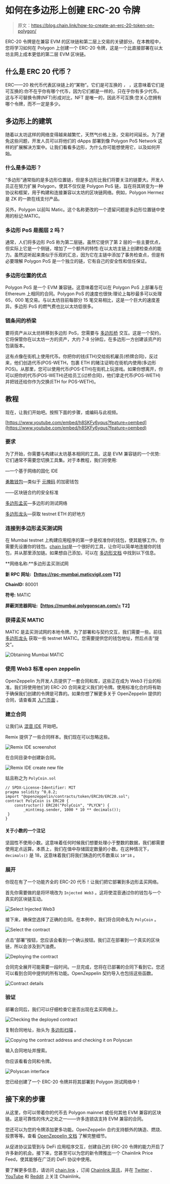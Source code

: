 # 如何在多边形上创建 ERC-20 令牌

> 原文：<https://blog.chain.link/how-to-create-an-erc-20-token-on-polygon/>

ERC-20 令牌是在兼容 EVM 的区块链和第二层上交易的关键部分。在本教程中，您将学习如何在 Polygon 上创建一个 ERC-20 令牌，这是一个比直接部署在以太坊主网上成本更低的第二层 EVM 区块链。

## 什么是 ERC 20 代币？

ERC——20 枚代币代表区块链上的“某物”。它们是可互换的 *，* ，这意味着它们是可互换的:你不在乎你有哪个代币，因为它们都是一样的，只在乎你有多少代币。这与不可替换令牌(NFT)形成对比，NFT 是唯一的，因此不可互换:您关心您拥有哪个令牌，而不一定是多少。

## 多边形上的建筑

随着以太坊这样的网络变得越来越繁忙，天然气价格上涨，交易时间延长。为了避免这些问题，开发人员可以将他们的 dApps 部署到像 Polygon PoS Network 这样的扩展解决方案中。让我们看看多边形，为什么你可能想使用它，以及如何开始。

### 什么是多边形？

“多边形”通常指的是多边形位置链，但是多边形比我们将要关注的链要大。开发人员正在努力扩展 Polygon，使其不仅仅是 Polygon PoS 链，旨在将其转变为一种协议和框架，用于构建和连接兼容以太坊的区块链网络。例如，Polygon Hermez 是 ZK 的一款在线支付产品。

另外，Polygon 以前叫 Matic。这个名称更改的一个遗留问题是多边形位置链中使用的标记:MATIC。

### 多边形 PoS 是图层 2 吗？

通常，人们将多边形 PoS 称为第二层链。虽然它提供了第 2 层的一些主要优点，但实际上它是一个侧链，增加了一个额外的特性:在以太坊主链上创建检查点的能力。虽然这听起来类似于乐观的汇总，因为它在主链中添加了事务检查点，但是有必要理解 Polygon PoS 是一个独立的链，它有自己的安全性和信任保证。

### 多边形位置的优点

Polygon PoS 是一个 EVM 兼容链。这意味着您可以在 Polygon PoS 上部署与在 Ethereum 上相同的合同。Polygon PoS 的速度也很快:理论上每秒最多可以处理 65，000 笔交易。与以太坊目前每部分 15 笔交易相比，这是一个巨大的速度差异。多边形 PoS 的燃气费也比以太坊低很多。

### 链条间的桥梁

要将资产从以太坊转移到多边形 PoS，您需要与 [多边形桥](https://wallet.polygon.technology/bridge) 交互。这是一个契约，它将保管你在以太坊一方的资产，大约 7-8 分钟后，在多边形一方创建该资产的包装版本。

这有点像在街机上使用代币。你把你的钱(ETH)交给街机雇员(桥牌合同)，反过来，他们创造代币(POS-WETH，包裹 ETH 的赌注证明)在街机内使用(多边形 POS)。从那里，您可以使用代币(POS-ETH)在街机上玩游戏。如果你想离开，你可以把你的代币(POS-WETH)还给员工(过桥合同)，他们拿走代币(POS-WETH)并把钱还给你作为交换(ETH for POS-WETH)。

## 教程

现在，让我们开始吧。按照下面的步骤，或编码与此视频。

[https://www.youtube.com/embed/h8SKFy6yqus?feature=oembed](https://www.youtube.com/embed/h8SKFy6yqus?feature=oembed)

### 要求

为了开始，你需要与构建以太坊基本相同的工具。这是 EVM 兼容链的一个优势:它们通常不需要您切换工具集。对于本教程，我们将使用:

[](https://remix.ethereum.org)—一个基于网络的固化 IDE

[勇敢钱包](https://brave.com/wallet/)—类似于 [元掩码](https://metamask.io) 的加密钱包

[](https://openzeppelin.com)——区块链合约的安全标准

[多边形孟买](https://mumbai.polygonscan.com)—多边形的测试网络

[多边形龙头](https://faucet.polygon.technology/)—获取 testnet ETH 的好地方

### 连接到多边形孟买测试网

在 Mumbai testnet 上构建应用程序的第一步是校准你的钱包，使其能够工作。你需要先设置你的钱包[](https://www.youtube.com/watch?v=4ZgFijd02Jo)。[chain list](https://chainlist.org/)是一个很好的工具，让你可以简单地连接你的钱包，并从那里添加链。如果想自己添加，可以在 [多边形文档](https://docs.polygon.technology/docs/develop/alchemy/#step-3-create-an-wallet-address) 中找到以下信息。

**网络名称:**多边形孟买测试网

**新 RPC 网址:【https://rpc-mumbai.maticvigil.com T2】**

**ChainID:** 80001

**符号:** MATIC

**屏蔽浏览器网址:【https://mumbai.polygonscan.com/= T2】**

### 获得孟买 MATIC

MATIC 是孟买测试网的本地令牌。为了部署和与契约交互，我们需要一些。前往 [多边形龙头](https://faucet.polygon.technology/) 获取一些 testnet MATIC。您需要提供您的钱包地址，然后点击“提交”。

![Obtaining Mumbai MATIC](img/fde47d8c4b9355b6235455d9ba514e47.png)

### 使用 Web3 标准 open zeppelin

OpenZeppelin 为开发人员提供了一套合同和库，这些正在成为 Web3 行业的标准。我们将使用他们的 ERC-20 合同来定义我们的令牌。使用标准化合约将有助于确保我们创建的令牌是可靠的。如果你想了解更多关于 OpenZeppelin 提供的合同，请查看其 [入门页面](https://openzeppelin.com/contracts/) 。

### 建立合同

让我们从 [混音 IDE](https://remix.ethereum.org/) 开始吧。

Remix 提供了一些合同样本。我们现在可以忽略这些。

![Remix IDE screenshot](img/ff1b5f4781421e53770ad5f3954c65fd.png)

在合同目录中创建新合同。

![Remix IDE create new file](img/edcbc65e0ff17a5ddf4d6728d975f84a.png)

姑且称之为 `PolyCoin.sol`

```
// SPDX-License-Identifier: MIT
pragma solidity ^0.8.2;
import "@openzeppelin/contracts/token/ERC20/ERC20.sol";
contract PolyCoin is ERC20 {
    constructor() ERC20("PolyCoin", "PLYCN") {
        _mint(msg.sender, 1000 * 10 ** decimals());
 }
} 
```

#### 关于小数的一个注记

坚固性不使用小数。这意味着任何时候我们想要处理小于整数的数据，我们都需要使用定点运算。本质上，我们在值中存储固定数量的小数。在这种情况下， `decimals()` 是 18，这意味着我们将我们铸造的代币数乘以 `10^18` 。

### 展开

你现在有了一个功能齐全的 ERC-20 代币！让我们把它部署到多边形孟买网络。

首先你需要做的是将环境改为 `Injected Web3` 。这将使混音通过你的钱包与一个真实的区块链互动。

![Select Injected Web3](img/96736180e93a9bb2df74b1398cf1ba37.png)

接下来，确保您选择了正确的合同。在本例中，我们将合同命名为 `PolyCoin` 。

![Select the contract](img/134fdd071dd7c25339ce162ab5ef2820.png)

点击“部署”按钮，您应该会看到一个确认按钮。我们正在部署到一个真实的区块链，所以会涉及到汽油费。

![Deploying the contract](img/85ab03f1c233649e9a81976f04cf0ea8.png)

合同完全展开可能需要一段时间。一旦完成，您将在已部署的合同下看到它。您还可以看到合同中提供的所有功能。OpenZeppelin 契约导入也包括这些函数。

![Contract details](img/5565de98dcc8e7251ad5f99cd615ee55.png)

### 验证

部署合同后，我们可以仔细检查它是否出现在孟买网络上。

![Checking the deployed contract](img/ec6a0e965573173d371531197d8f4c54.png)

复制合同地址，抬头为 [多边形扫描](https://mumbai.polygonscan.com/) 。

![Copying the contract address and checking it on Polyscan](img/6ab7a5efc0aa7695c124c5241ed5f959.png)

输入合同地址并搜索。

你应该看看合同和令牌。

![Polyscan interface](img/e6f204aa8c14343d41ab2181d891340a.png)

您已经创建了一个 ERC-20 令牌并将其部署到 Polygon 测试网络中！

## 接下来的步骤

从这里，你可以带着你的代币去 Polygon mainnet 或任何其他 EVM 兼容的区块链。这是可靠性的伟大之处之一——许多连锁店支持 EVM 兼容的合同。

您还可以为您的令牌添加更多功能。OpenZeppelin 合约支持额外的铸造、燃烧、投票等等。查看 [OpenZeppelin 文档](https://docs.openzeppelin.com/contracts/4.x/erc20) 了解完整细节。

从促进协议监管到与 DeFi 应用程序交互，创建自己的 ERC-20 令牌的能力开启了许多新的机会。接下来，您甚至可以为您的新令牌推出一个 Chainlink Price Feed，使其能够在广泛的 DeFi 协议中使用。

要了解更多信息，请访问 [chain.link](https://chain.link/) ，订阅 [Chainlink 简讯](https://chn.lk/newsletter)，并在 [Twitter](https://twitter.com/chainlink) 、 [YouTube](https://www.youtube.com/channel/UCnjkrlqaWEBSnKZQ71gdyFA) 和 [Reddit](https://www.reddit.com/r/Chainlink/) 上关注 Chainlink。